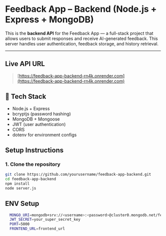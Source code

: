 # Feedback App – Backend (Node.js + Express + MongoDB)

This is the **backend API** for the Feedback App — a full-stack project that allows users to submit responses and receive AI-generated feedback. This server handles user authentication, feedback storage, and history retrieval.

---

## Live API URL

> [https://feedback-app-backend-rn4k.onrender.com](https://feedback-app-backend-rn4k.onrender.com)

## 🧰 Tech Stack

- Node.js + Express
- bcryptjs (password hashing)
- MongoDB + Mongoose
- JWT (user authentication)
- CORS
- dotenv for environment configs

## Setup Instructions

### 1. Clone the repository

```bash
git clone https://github.com/yourusername/feedback-app-backend.git
cd feedback-app-backend
npm install
node server.js
```

## ENV Setup
```bash
  MONGO_URI=mongodb+srv://<username>:<password>@cluster0.mongodb.net/feedback-db
  JWT_SECRET=your_super_secret_key
  PORT=5000
  FRONTEND_URL=frontend_url
```

